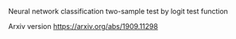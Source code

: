 Neural network classification two-sample test by logit test function


Arxiv version https://arxiv.org/abs/1909.11298
